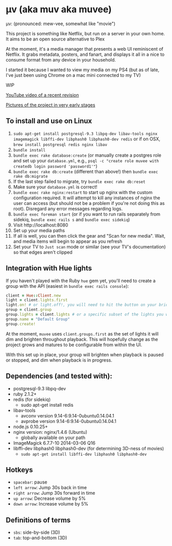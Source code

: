 μv (aka muv aka muvee)
===

μv: (pronounced: mew-vee, somewhat like "movie")

This project is something like Netflix, but run on a server in your own home.  It aims to be an open source alternative to Plex

At the moment, it's a media manager that presents a web UI reminiscent of Netflix.  It grabs metadata, posters, and fanart, and displays it all in a nice to consume format from any device in your household.

I started it because I wanted to view my media on my PS4 (but as of late, I've just been using Chrome on a mac mini connected to my TV)

WIP

[YouTube video of a recent revision](https://www.youtube.com/watch?v=1tevKG6u1qM&html5=1)

[Pictures of the project in very early stages](http://imgur.com/a/2wBvh)

To install and use on Linux
---
1. `sudo apt-get install postgresql-9.3 libpq-dev libav-tools nginx imagemagick libffi-dev libphash0 libphash0-dev redis` or if on OSX, `brew install postgresql redis nginx libav`
2. `bundle install`
3. `bundle exec rake database:create` (or manually create a postgres role and set up your `database.yml`, e.g., `psql -c "create role muvee with createdb login password 'password1'"`)
4. `bundle exec rake db:create` (different than above!) then `bundle exec rake db:migrate`
5. If the last step failed to migrate, try `bundle exec rake db:reset`
6. Make sure your `database.yml` is correct!
7. `bundle exec rake nginx:restart` to start up nginx with the custom configuration required.  It will attempt to kill any instances of nginx the user can access (but should not be a problem if you're not doing this as root).  Disregard any error messages regarding logs.
8. `bundle exec foreman start` (or if you want to run rails separately from sidekiq, `bundle exec rails s` and `bundle exec sidekiq`)
9. Visit http://localhost:8080
10. Set up your media paths
11. If all is well, you can then click the gear and "Scan for new media".  Wait, and media items will begin to appear as you refresh
12. Set your TV to `Just scan` mode or similar (see your TV's documentation) so that edges aren't clipped

Integration with Hue lights
---

If you haven't played with the Ruby `hue` gem yet, you'll need to create a group with the API (easiest in `bundle exec rails console`):

```ruby
client = Hue::Client.new
light = client.lights.first
light.on! # or light.off!, you will need to hit the button on your bridge, then try these commands again until it works
group = client.group
group.lights = client.lights # or a specific subset of the lights you want to control
group.name = "Default Group"
group.create!
```

At the moment, `muvee` uses `client.groups.first` as the set of lights it will dim and brighten throughout playback.  This will hopefully change as the project grows and matures to be configurable from within the UI.

With this set up in place, your group will brighten when playback is paused or stopped, and dim when playback is in progress.

Dependencies (and tested with):
---

- postgresql-9.3 libpq-dev
- ruby 2.1.2+
- redis (for sidekiq)
  - sudo apt-get install redis
- libav-tools
  - avconv version 9.14-6:9.14-0ubuntu0.14.04.1
  - avprobe version 9.14-6:9.14-0ubuntu0.14.04.1
- node.js 0.10.25+
- nginx version: nginx/1.4.6 (Ubuntu)
  - globally available on your path
- ImageMagick 6.7.7-10 2014-03-06 Q16
- libffi-dev libphash0 libphash0-dev (for determining 3D-ness of movies)
  - `sudo apt-get install libffi-dev libphash0 libphash0-dev`

Hotkeys
---
- `spacebar`: pause
- `left arrow`: Jump 30s back in time
- `right arrow`: Jump 30s forward in time
- `up arrow`: Decrease volume by 5%
- `down arrow`: Increase volume by 5%

Definitions of terms
---
- `sbs`: side-by-side (3D)
- `tab`: top-and-bottom (3D)

